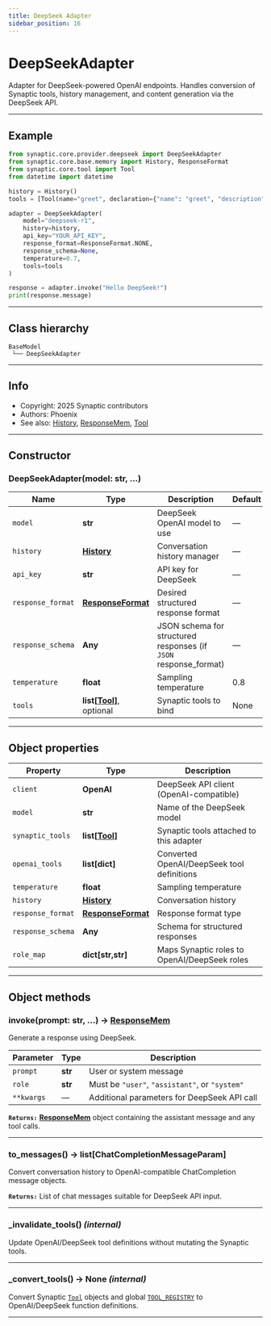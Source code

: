 ```yaml
---
title: DeepSeek Adapter
sidebar_position: 16
---
```


# DeepSeekAdapter

Adapter for DeepSeek-powered OpenAI endpoints. Handles conversion of Synaptic tools, history management, and content generation via the DeepSeek API.

---

## Example

```python
from synaptic.core.provider.deepseek import DeepSeekAdapter
from synaptic.core.base.memory import History, ResponseFormat
from synaptic.core.tool import Tool
from datetime import datetime

history = History()
tools = [Tool(name="greet", declaration={"name": "greet", "description": "Greets a user", "parameters": {"type": "object", "properties": {"name": {"type": "string"}}, "required": ["name"]}})]

adapter = DeepSeekAdapter(
    model="deepseek-r1",
    history=history,
    api_key="YOUR_API_KEY",
    response_format=ResponseFormat.NONE,
    response_schema=None,
    temperature=0.7,
    tools=tools
)

response = adapter.invoke("Hello DeepSeek!")
print(response.message)
```

---

## Class hierarchy

```
BaseModel
 └── DeepSeekAdapter
```

---

## Info

- Copyright: 2025 Synaptic contributors
- Authors: Phoenix
- See also: [History](/api/core/base/history), [ResponseMem](/api/core/base/response-memory), [Tool](/api/core/tool)

---

## Constructor

### DeepSeekAdapter(model: str, ...)

| Name              | Type                                                      | Description                                                      | Default |
| ----------------- | --------------------------------------------------------- | ---------------------------------------------------------------- | ------- |
| `model`           | **str**                                                   | DeepSeek OpenAI model to use                                     | —       |
| `history`         | **[History](/api/core/base/history)**                     | Conversation history manager                                     | —       |
| `api_key`         | **str**                                                   | API key for DeepSeek                                             | —       |
| `response_format` | **[ResponseFormat](/api/core/base/model#responseformat)** | Desired structured response format                               | —       |
| `response_schema` | **Any**                                                   | JSON schema for structured responses (if `JSON` response_format) | —       |
| `temperature`     | **float**                                                 | Sampling temperature                                             | 0.8     |
| `tools`           | **list\[[Tool](/api/core/tool)\]**, optional              | Synaptic tools to bind                                           | None    |

---

## Object properties

| Property          | Type                                                      | Description                                  |
| ----------------- | --------------------------------------------------------- | -------------------------------------------- |
| `client`          | **OpenAI**                                                | DeepSeek API client (OpenAI-compatible)      |
| `model`           | **str**                                                   | Name of the DeepSeek model                   |
| `synaptic_tools`  | **list\[[Tool](/api/core/tool)\]**                        | Synaptic tools attached to this adapter      |
| `openai_tools`    | **list\[dict\]**                                          | Converted OpenAI/DeepSeek tool definitions   |
| `temperature`     | **float**                                                 | Sampling temperature                         |
| `history`         | **[History](/api/core/base/history)**                     | Conversation history                         |
| `response_format` | **[ResponseFormat](/api/core/base/model#responseformat)** | Response format type                         |
| `response_schema` | **Any**                                                   | Schema for structured responses              |
| `role_map`        | **dict\[str,str\]**                                       | Maps Synaptic roles to OpenAI/DeepSeek roles |

---

## Object methods

### invoke(prompt: str, ...) → [ResponseMem](/api/core/base/response-memory)

Generate a response using DeepSeek.

| Parameter  | Type    | Description                                    |
| ---------- | ------- | ---------------------------------------------- |
| `prompt`   | **str** | User or system message                         |
| `role`     | **str** | Must be `"user"`, `"assistant"`, or `"system"` |
| `**kwargs` | —       | Additional parameters for DeepSeek API call    |

**`Returns:`** **[ResponseMem](/api/core/base/response-memory)** object containing the assistant message and any tool calls.

---

### to_messages() → list\[ChatCompletionMessageParam\]

Convert conversation history to OpenAI-compatible ChatCompletion message objects.

**`Returns:`** List of chat messages suitable for DeepSeek API input.

---

### \_invalidate_tools() _(internal)_

Update OpenAI/DeepSeek tool definitions without mutating the Synaptic tools.

---

### \_convert_tools() → None _(internal)_

Convert Synaptic [`Tool`](/api/core/tool) objects and global [`TOOL_REGISTRY`](/api/core/tool#object-properties) to OpenAI/DeepSeek function definitions.

---

